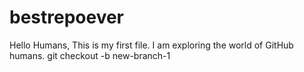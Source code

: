 # bestrepoever 
Hello Humans, 
This is my first file. I am exploring the world of GitHub humans. 
git checkout -b new-branch-1

